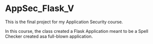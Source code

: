 # AppSec_Flask_V

This is the final project for my Application Security course. 

In this course, the class created a Flask Application meant to be a Spell Checker created asa full-blown application.
